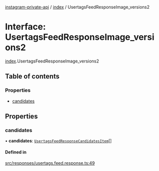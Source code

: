 [instagram-private-api](../../README.md) / [index](../../modules/index.md) / UsertagsFeedResponseImage_versions2

# Interface: UsertagsFeedResponseImage\_versions2

[index](../../modules/index.md).UsertagsFeedResponseImage_versions2

## Table of contents

### Properties

- [candidates](UsertagsFeedResponseImage_versions2.md#candidates)

## Properties

### candidates

• **candidates**: [`UsertagsFeedResponseCandidatesItem`](UsertagsFeedResponseCandidatesItem.md)[]

#### Defined in

[src/responses/usertags.feed.response.ts:49](https://github.com/Nerixyz/instagram-private-api/blob/0e0721c/src/responses/usertags.feed.response.ts#L49)
